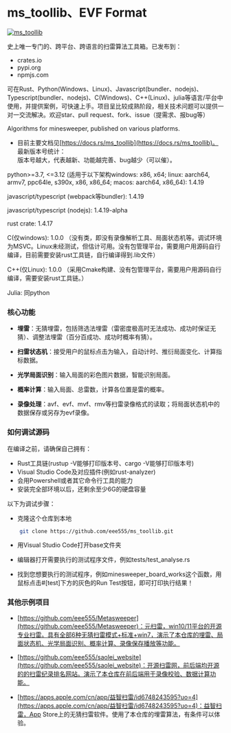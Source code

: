 # ms_toollib、EVF Format

[![ms_toollib](https://img.shields.io/badge/ms_toollib-v1.4.17-brightgreen.svg)](https://github.com/eee555/ms_toollib)

史上唯一专门的、跨平台、跨语言的扫雷算法工具箱。已发布到：

- crates.io
- pypi.org
- npmjs.com

可在Rust、Python(Windows、Linux)、Javascript(bundler、nodejs)、Typescript(bundler、nodejs)、C(Windows)、C++(Linux)、julia等语言/平台中使用，并提供案例，可快速上手。项目呈比较成熟阶段，相关技术问题可以提供一对一交流解决。欢迎star、pull request、fork、issue（提需求、报bug等）

Algorithms for minesweeper, published on various platforms.

- 目前主要文档见[https://docs.rs/ms_toollib](https://docs.rs/ms_toollib)。
最新版本号统计：  
版本号越大，代表越新、功能越完善、bug越少（可以催）。

python>=3.7, <=3.12 (适用于以下架构windows: x86, x64; linux: aarch64, armv7, ppc64le, s390x, x86, x86_64; macos: aarch64, x86_64): 1.4.19

javascript/typescript (webpack等bundler): 1.4.19

javascript/typescript (nodejs): 1.4.19-alpha

rust crate: 1.4.17

C(仅windows): 1.0.0 （没有类，即没有录像解析工具、局面状态机等。调试环境为MSVC。Linux未经测试，但估计可用。没有包管理平台，需要用户用源码自行编译，目前需要安装rust工具链，自行编译得到.lib文件）

C++(仅Linux): 1.0.0
（采用Cmake构建、没有包管理平台，需要用户用源码自行编译，需要安装rust工具链。）

Julia: 同python


### 核心功能

- **埋雷**：无猜埋雷，包括筛选法埋雷（雷密度极高时无法成功、成功时保证无猜）、调整法埋雷（百分百成功、成功时概率有猜）。

- **扫雷状态机**：接受用户的鼠标点击为输入，自动计时、推衍局面变化、计算指标数据。

- **光学局面识别**：输入局面的彩色图片数据，智能识别局面。

- **概率计算**：输入局面、总雷数，计算各位置是雷的概率。

- **录像处理**：avf、evf、mvf、rmv等扫雷录像格式的读取；将局面状态机中的数据保存或另存为evf录像。

### 如何调试源码

在编译之前，请确保自己拥有：

*   Rust工具链(rustup -V能够打印版本号、cargo -V能够打印版本号)
*   Visual Studio Code及对应插件(例如rust-analyzer)
*   会用Powershell或者其它命令行工具的能力
*   安装完全部环境以后，还剩余至少6G的硬盘容量

以下为调试步骤：

*   克隆这个仓库到本地
```sh
    git clone https://github.com/eee555/ms_toollib.git
```

*   用Visual Studio Code打开base文件夹

*   编辑器打开需要执行的测试程序文件，例如tests/test_analyse.rs

*   找到您想要执行的测试程序，例如minesweeper_board_works这个函数，用鼠标点击#[test]下方的灰色的Run Test按钮，即可打印执行结果！


### 其他示例项目

- [https://github.com/eee555/Metasweeper](https://github.com/eee555/Metasweeper)：元扫雷，win10/11平台的开源专业扫雷。具有全部6种无猜扫雷模式+标准+win7，演示了本仓库的埋雷、局面状态机、光学局面识别、概率计算、录像保存播放等功能。

- [https://github.com/eee555/saolei_website](https://github.com/eee555/saolei_website)：开源扫雷网，前后端均开源的的扫雷纪录排名网站。演示了本仓库在前后端用于录像校验、数据计算功能。

- [https://apps.apple.com/cn/app/益智扫雷/id6748243595?uo=4](https://apps.apple.com/cn/app/益智扫雷/id6748243595?uo=4)：益智扫雷，App Store上的无猜扫雷软件。使用了本仓库的埋雷算法，有条件可以体验。






